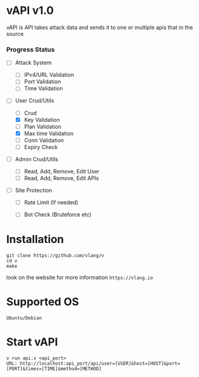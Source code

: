 # vAPI v1.0
vAPI is API takes attack data and sends it to one or multiple apis that in the source

### Progress Status

- [ ] Attack System

     - [ ] IPv4/URL Validation
     - [ ] Port Validation
     - [ ] Time Validation
- [ ] User Crud/Utils

     - [ ] Crud
     - [x] Key Validation
     - [ ] Plan Validation
     - [x] Max time Validation
     - [ ] Conn Validation
     - [ ] Expiry Check
- [ ] Admin Crud/Utils

     - [ ] Read, Add, Remove, Edit User
     - [ ] Read, Add, Remove, Edit APIs
- [ ] Site Protection

     - [ ] Rate Limit (If needed)
     - [ ] Bot Check (Bruteforce etc)


# Installation
```
git clone https://github.com/vlang/v
cd v
make
```
look on the website for more information ``https://vlang.io``
# Supported OS
```
Ubuntu/Debian
```
# Start vAPI
```
v run api.v <api_port>
URL: http://localhost:api_port/api/user=[USER]&host=[HOST]&port=[PORT]&times=[TIME]&method=[METHOD]
```
